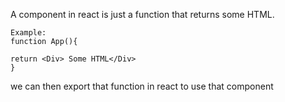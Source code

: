 A component in react is just a function that returns some HTML.

```
Example: 
function App(){

return <Div> Some HTML</Div>
}
```

we can then export that function in react to use that component